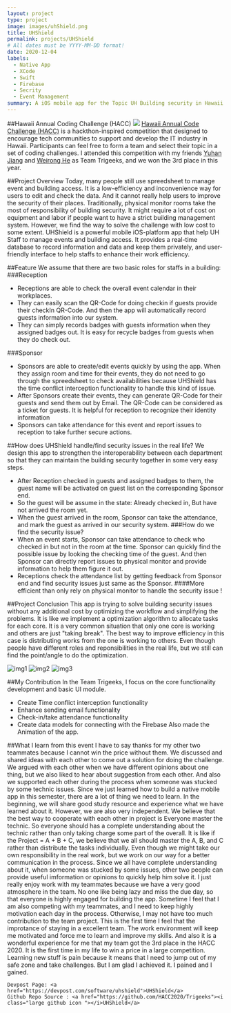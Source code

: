 ```yaml
---
layout: project
type: project
image: images/uhShield.png
title: UHShield
permalink: projects/UHShield
# All dates must be YYYY-MM-DD format!
date: 2020-12-04
labels:
  - Native App
  - XCode
  - Swift
  - Firebase
  - Secrity
  - Event Management
summary: A iOS mobile app for the Topic UH Building security in Hawaii Annual Coding Challenge.
---
```


##Hawaii Annual Coding Challenge (HACC)
<img class="ui big right image" src="../images/hacc.png">
<a href="https://hacc.hawaii.gov/">Hawaii Annual Code Challenge (HACC)</a> is a hackthon-inspired competition that designed to encourage tech communities to support and develop the IT industry in Hawaii. Participants can feel free to form a team and select their topic in a set of coding challenges. 
I attended this competition with my friends <a href="https://yuhanj.github.io/">Yuhan Jiang</a> and <a href="https://heweiron.github.io/">Weirong He</a> as Team Trigeeks, and we won the 3rd place in this year. 

##Project Overview
Today, many people still use spreedsheet to manage event and building access. It is a low-efficiency and inconvenience way for users to edit and check the data. And it cannot really help users to improve the security of their places. 
Traditionally, physical monitor rooms take the most of responsibility of building security. It might require a lot of cost on equipment and labor if people want to have a strict building management system. However, we find the way to solve the challenge with low cost to some extent. 
UHShield is a powerful mobile iOS-platform app that help UH Staff to manage events and building access. It provides a real-time database to record information and data and keep them privately, and user-friendly interface to help staffs to enhance their work efficiency.

<div class="ui embed" data-source="youtube" data-id="YX9HWBJndsU" >

##Feature
We assume that there are two basic roles for staffs in a building: 
###Reception 
- Receptions are able to check the overall event calendar in their workplaces. 
- They can easily scan the QR-Code for doing checkin if guests provide their checkIn QR-Code. And then the app will automatically record guests information into our system.
- They can simply records badges with guests information when they assigned badges out. It is easy for recycle badges from guests when they do check out.

###Sponsor
- Sponsors are able to create/edit events quickly by using the app. When they assign room and time for their events, they do not need to go through the spreedsheet to check availabilities because UHShield has the time conflict interception functionality to handle this kind of issue.
- After Sponsors create their events, they can generate QR-Code for their guests and send them out by Email. The QR-Code can be considered as a ticket for guests. It is helpful for reception to recognize their identity information
- Sponsors can take attendance for this event and report issues to reception to take further secure actions. 

##How does UHShield handle/find security issues in the real life? 
We design this app to strengthen the interoperability between each department so that they can maintain the building security together in some very easy steps. 
- After Reception checked in guests and assigned badges to them, the guest name will be activated on guest list on the corresponding Sponsor end.
- So the guest will be assume in the state: Already checked in, But have not arrived the room yet.
- When the guest arrived in the room, Sponsor can take the attendance, and mark the guest as arrived in our security system.
###How do we find the security issue?
- When an event starts, Sponsor can take attendance to check who checked in but not in the room at the time. Sponsor can quickly find the possible issue by looking the checking time of the guest. And then Sponsor can directly report issues to physical monitor and provide information to help them figure it out.
- Receptions check the attendance list by getting feedback from Sponsor end and find security issues just same as the Sponsor.
####More efficient than only rely on physical monitor to handle the security issue !

##Project Conclusion
This app is trying to solve building security issues without any additional cost by optimizing the workflow and simplifying the problems. 
It is like we implement a optimization algorithm to allocate tasks for each core. It is a very common situation that only one core is working and others are just "taking break". The best way to improve efficiency in this case is distributing works from the one is working to others. Even though people have different roles and reponsibilities in the real life, but we still can find the point/angle to do the optimization. 

<div class="ui small rounded images">
  <img class="ui image" src="../images/uhs1.png" alt="img1">
  <img class="ui image" src="../images/uh2.png" alt="img2">
  <img class="ui image" src="../images/uhs3.png" alt="img3">
</div>

##My Contribution
In the Team Trigeeks, I focus on the core functionality development and basic UI module. 
- Create Time conflict interception functionality
- Enhance sending email functionality
- Check-in/take attendance functionality 
- Create data models for connecting with the Firebase
Also made the Animation of the app.

##What I learn from this event
    I have to say thanks for my other two teammates because I cannot win the price without them. We discussed and shared ideas with each other to come out a solution for doing the challenge. We argued with each other when we have different opinions about one thing, but we also liked to hear about suggestion from each other. And also we supported each other during the process when someone was stucked by some technic issues. 
    Since we just learned how to build a native mobile app in this semester, there are a lot of thing we need to learn. In the beginning, we will share good study resource and experience what we have learned about it. However, we are also very independent. We believe that the best way to cooperate with each other in project is Everyone master the technic. So everyone should has a complete understanding about the technic rather than only taking charge some part of the overall. 
    It is like if the Project = A + B + C, we believe that we all should master the A, B, and C rather than distribute the tasks individually. Even though we might take our own responsibility in the real work, but we work on our way for a better communication in the process. Since we all have complete understanding about it, when someone was stucked by some issues, other two people can provide useful imformation or opinions to quickly help him solve it. 
    I just really enjoy work with my teammates because we have a very good atmosphere in the team. No one like being lazy and miss the due day, so that everyone is highly engaged for building the app. Sometime I feel that I am also competing with my teammates, and I need to keep highly motivation each day in the process. Otherwise, I may not have too much contribution to the team project. 
    This is the first time I feel that the improtance of staying in a excellent team. The work environment will keep me motivated and force me to learn and improve my skills. And also it is a wonderful experience for me that my team got the 3rd place in the HACC 2020. It is the first time in my life to win a price in a large competition. 
    Learning new stuff is pain because it means that I need to jump out of my safe zone and take challenges. But I am glad I achieved it.
    I pained and I gained. 
    
    
    Devpost Page: <a href="https://devpost.com/software/uhshield">UHShield</a>
    Github Repo Source : <a href="https://github.com/HACC2020/Trigeeks"><i class="large github icon "></i>UHShield</a>
